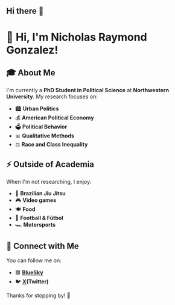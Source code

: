 ## Hi there 👋

# 👋 Hi, I'm Nicholas Raymond Gonzalez!

## 🎓 About Me
I'm currently a **PhD Student in Political Science** at **Northwestern University**. My research focuses on:
- 🏙 **Urban Politics**
- 💰 **American Political Economy**
- 🗳 **Political Behavior**
- 📊 **Qualitative Methods**
- ⚖ **Race and Class Inequality**


## ⚡ Outside of Academia
When I'm not researching, I enjoy:
- 🥋 **Brazilian Jiu Jitsu**
- 🎮 **Video games**
- 🍽 **Food**
- 🏈 **Football & Fútbol**
- 🏎 **Motorsports**

## 🔗 Connect with Me
You can follow me on:
- 🟦 **[BlueSky](https://bsky.app/profile/nrgonzalez.bsky.social)**
- 🐦 **[X](https://x.com/nrgonzalez05)(Twitter)**

Thanks for stopping by! 🚀


